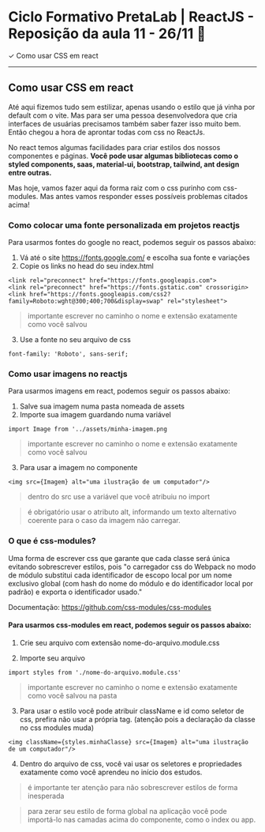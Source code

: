# Ciclo Formativo PretaLab | ReactJS - Reposição da aula 11 - 26/11 🚀

✓ Como usar CSS em react

---

## Como usar CSS em react

Até aqui fizemos tudo sem estilizar, apenas usando o estilo que já vinha por default com o vite. Mas para ser uma pessoa desenvolvedora que cria interfaces de usuárias precisamos também saber fazer isso muito bem. Então chegou a hora de aprontar todas com css no ReactJs.


No react temos algumas facilidades para criar estilos dos nossos componentes e páginas. <b>Você pode usar algumas bibliotecas como o styled components, saas, material-ui, bootstrap, tailwind, ant design entre outras.</b>

Mas hoje, vamos fazer aqui da forma raiz com o css purinho com css-modules. Mas antes vamos responder esses possíveis problemas citados acima!

### Como colocar uma fonte personalizada em projetos reactjs

Para usarmos fontes do google no react, podemos seguir os passos abaixo:

1. Vá até o site https://fonts.google.com/ e escolha sua fonte e variações
2. Copie os links no head do seu index.html

```
<link rel="preconnect" href="https://fonts.googleapis.com">
<link rel="preconnect" href="https://fonts.gstatic.com" crossorigin>
<link href="https://fonts.googleapis.com/css2?family=Roboto:wght@300;400;700&display=swap" rel="stylesheet">
```

> importante escrever no caminho o nome e extensão exatamente como você salvou

3. Use a fonte no seu arquivo de css

```
font-family: 'Roboto', sans-serif;
```

### Como usar imagens no reactjs

Para usarmos imagens em react, podemos seguir os passos abaixo:

1. Salve sua imagem numa pasta nomeada de assets
2. Importe sua imagem guardando numa variável

```
import Image from '../assets/minha-imagem.png
```

> importante escrever no caminho o nome e extensão exatamente como você salvou

3. Para usar a imagem no componente

```
<img src={Imagem} alt="uma ilustração de um computador"/>
```

> dentro do src use a variável que você atribuiu no import

> é obrigatório usar o atributo alt, informando um texto alternativo coerente para o caso da imagem não carregar.

### O que é css-modules?

Uma forma de escrever css que garante que cada classe será única evitando sobrescrever estilos, pois "o carregador css do Webpack no modo de módulo substitui cada identificador de escopo local por um nome exclusivo global (com hash do nome do módulo e do identificador local por padrão) e exporta o identificador usado."

Documentação: https://github.com/css-modules/css-modules

#### Para usarmos css-modules em react, podemos seguir os passos abaixo:

1. Crie seu arquivo com extensão nome-do-arquivo.module.css

2. Importe seu arquivo

```
import styles from './nome-do-arquivo.module.css'
```

> importante escrever no caminho o nome e extensão exatamente como você salvou na pasta

3. Para usar o estilo você pode atribuir className e id como seletor de css, prefira não usar a própria tag. (atenção pois a declaração da classe no css modules muda)

```
<img className={styles.minhaClasse} src={Imagem} alt="uma ilustração de um computador"/>
```

4. Dentro do arquivo de css, você vai usar os seletores e propriedades exatamente como você aprendeu no início dos estudos.

> é importante ter atenção para não sobrescrever estilos de forma inesperada

> para zerar seu estilo de forma global na aplicação você pode importá-lo nas camadas acima do componente, como o index ou app.

